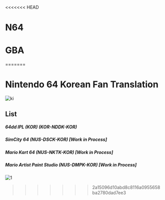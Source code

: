 <<<<<<< HEAD
# N64
# GBA
=======
# Nintendo 64 Korean Fan Translation
![ki](https://user-images.githubusercontent.com/24960466/39404839-b473d786-4bd5-11e8-8b14-d25dab415dc5.jpg)
## List
##### 64dd IPL (KOR) (KOR-NDDK-KOR)
##### SimCity 64 (NUS-DSCK-KOR) [Work in Process]
##### Mario Kart 64 (NUS-NKTK-KOR) [Work in Process]
##### Mario Artist Paint Studio (NUS-DMPK-KOR) [Work in Process]


![1](https://user-images.githubusercontent.com/24960466/39407371-02189128-4c00-11e8-96cf-8e86ae50c6d4.png)
>>>>>>> 2a15096d10abd8c8116a0955658ba2780dad7ee3
